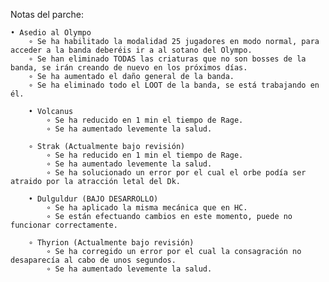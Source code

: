 Notas del parche:

    • Asedio al Olympo
        ∘ Se ha habilitado la modalidad 25 jugadores en modo normal, para acceder a la banda deberéis ir a al sotano del Olympo.
        ∘ Se han eliminado TODAS las criaturas que no son bosses de la banda, se irán creando de nuevo en los próximos días.
        ∘ Se ha aumentado el daño general de la banda.
        ∘ Se ha eliminado todo el LOOT de la banda, se está trabajando en él.

        • Volcanus
            ∘ Se ha reducido en 1 min el tiempo de Rage.
            ∘ Se ha aumentado levemente la salud.

        ∘ Strak (Actualmente bajo revisión)
            ∘ Se ha reducido en 1 min el tiempo de Rage.
            ∘ Se ha aumentado levemente la salud.
            ∘ Se ha solucionado un error por el cual el orbe podía ser atraido por la atracción letal del Dk.

        • Dulguldur (BAJO DESARROLLO)
            ∘ Se ha aplicado la misma mecánica que en HC.
            ∘ Se están efectuando cambios en este momento, puede no funcionar correctamente.

        ∘ Thyrion (Actualmente bajo revisión)
            ∘ Se ha corregido un error por el cual la consagración no desaparecía al cabo de unos segundos.
            ∘ Se ha aumentado levemente la salud.
